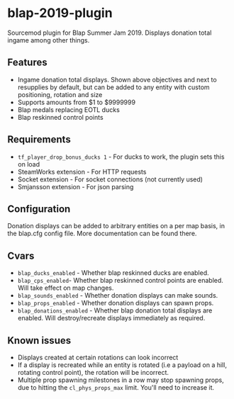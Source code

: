 # blap-2019-plugin
Sourcemod plugin for Blap Summer Jam 2019. Displays donation total ingame among other things.

## Features

* Ingame donation total displays. Shown above objectives and next to resupplies by default, but can be added to any entity with custom positioning, rotation and size
* Supports amounts from $1 to $9999999
* Blap medals replacing EOTL ducks
* Blap reskinned control points

## Requirements
* `tf_player_drop_bonus_ducks 1` - For ducks to work, the plugin sets this on load
* SteamWorks extension - For HTTP requests
* Socket extension - For socket connections (not currently used)
* Smjansson extension - For json parsing

## Configuration

Donation displays can be added to arbitrary entities on a per map basis, in the blap.cfg config file. More documentation can be found there.

## Cvars

* `blap_ducks_enabled` - Whether blap reskinned ducks are enabled.
* `blap_cps_enabled`- Whether blap reskinned control points are enabled. Will take effect on map changes.
* `blap_sounds_enabled` - Whether donation displays can make sounds.
* `blap_props_enabled` - Whether donation displays can spawn props.
* `blap_donations_enabled` - Whether blap donation total displays are enabled. Will destroy/recreate displays immediately as required.

## Known issues

* Displays created at certain rotations can look incorrect
* If a display is recreated while an entity is rotated (i.e a payload on a hill, rotating control point), the rotation will be incorrect.
* Multiple prop spawning milestones in a row may stop spawning props, due to hitting the `cl_phys_props_max` limit. You'll need to increase it.
